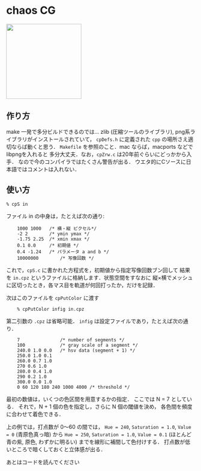 # chaos CG 
<img align="center" src="https://user-images.githubusercontent.com/52724526/83478218-3e15f280-a4d0-11ea-91c1-bcab63688f3c.png" width=200px>

## 作り方

make 一発で多分ビルドできるのでは…
zlib (圧縮ツールのライブラリ), png系ライブラリがインストールされていて，
`cpDefs.h` に定義された `cpp` の場所さえ適切ならば動くと思う．
`Makefile` を参照のこと．mac ならば，macports などでlibpngを入れると
多分大丈夫．なお，`cpZrw.c` は20年前ぐらいにどっかから入手．
なので今のコンパイラではたくさん警告が出る．
ウエタ的にCソースに日本語ではコメントは入れない．

## 使い方

```Shell:打点計算
% cpS in 
```

ファイル in の中身は，たとえば次の通り:

```plaintext: 
    1000 1000   /* 横・縦 ピクセル*/
    -2 2        /* ymin ymax */
    -1.75 2.25  /* xmin xmax */
    0.1 0.0     /* 初期値 */
    0.4 -1.24   /* パラメータ a and b */
    10000000		/* 写像回数 */
```

これで，`cpS.c` に書かれた方程式を，初期値から指定写像回数ブン回して
結果を `in.cpz` というファイルに格納します．状態空間をすなおに
縦×横でメッシュに区切ったとき，各マス目を軌道が何回打ったか，だけを記録．

次はこのファイルを `cpPutColor` に渡す

```
    % cpPutColor infig in.cpz 
```

第二引数の `.cpz` は省略可能．
`infig` は設定ファイルであり，たとえば次の通り．

```
    7				/* number of segments */
    100				/* gray scale of a segment */
    240.0 1.0 0.0	/* hsv data (segment + 1) */
    250.0 1.0 0.1
    260.0 0.7 1.0
    270 0.6 1.0
    280.0 0.4 1.0
    290 0.2 1.0
    300.0 0.0 1.0
    0 60 120 180 240 1000 4000 /* threshold */
```

最初の数値は，いくつの色区間を用意するかの指定．
ここでは N = 7 としている．
それで，N + 1 個の色を指定し，さらに N 個の閾値を決め，
各色間を頻度に合わせて着色できる．

上の例では，打点数が 0〜60 の間では，
`Hue = 240`, `Saturation = 1.0`, `Value = 0` (青原色真っ暗) から
`Hue = 250`, `Saturation = 1.0`, `Value = 0.1`
(ほとんど青の紫, 原色, わずかに明るい) 
までを線形に補間して色付けする．
打点数が低いところで暗くしておくと立体感が出る．

あとはコードを読んでください
